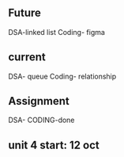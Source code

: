 ## Future

DSA-linked list
Coding- figma

## current

DSA- queue
Coding- relationship

## Assignment

DSA-
CODING-done

## unit 4 start: 12 oct
